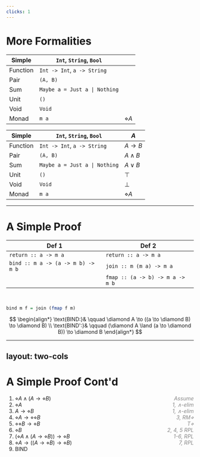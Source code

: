 ```yaml
---
clicks: 1
---
```

# More Formalities

<div v-click-hide at="1">

| Simple   | `Int`, `String`, `Bool`       |              |
|----------|-------------------------------|--------------|
| Function | `Int -> Int`, `a -> String`   |              |
| Pair     | `(A, B)`                      |              |
| Sum      | `Maybe a = Just a \| Nothing` |              |
| Unit     | `()`                          |              |
| Void     | `Void`                        |              |
| Monad    | `m a`                         | $\diamond A$ |

</div>

<v-click at="0">

| Simple   | `Int`, `String`, `Bool`       | $A$           |
|----------|-------------------------------|---------------|
| Function | `Int -> Int`, `a -> String`   | $A \to B$     |
| Pair     | `(A, B)`                      | $A \land B$   |
| Sum      | `Maybe a = Just a \| Nothing` | $A \lor B$    |
| Unit     | `()`                          | $\top$        |
| Void     | `Void`                        | $\bot$        |
| Monad    | `m a`                         | $\diamond A$  |

</v-click>

<style>
.slidev-vclick-hidden {
    display: none;
}
</style>

---

# A Simple Proof

| **Def 1**                          | **Def 2**                        |
|------------------------------------|----------------------------------|
| `return :: a -> m a`               | `return :: a -> m a`             |
| `bind :: m a -> (a -> m b) -> m b` | `join :: m (m a) -> m a`         |
|                                    | `fmap :: (a -> b) -> m a -> m b` |

<br />

```hs
bind m f = join (fmap f m)
```

<v-click>

$$
\begin{align*}
    \text{BIND:}& \qquad \diamond A \to ((a \to \diamond B) \to \diamond B) \\
    \text{BIND':}& \qquad (\diamond A \land (a \to \diamond B)) \to \diamond B
\end{align*}
$$

</v-click>

---
layout: two-cols
---

# A Simple Proof Cont'd

<v-clicks>

1. $\diamond A \land (A \to \diamond B)$                    <span class="hints">Assume</span>
2. $\diamond A$                                             <span class="hints">1, $\land$-elim</span>
3. $A \to \diamond B$                                       <span class="hints">1, $\land$-elim</span>
4. $\diamond A \to \diamond \diamond B$                     <span class="hints">3, RM$\diamond$</span>
5. $\diamond \diamond B \to \diamond B$                     <span class="hints">T$\diamond$</span>
6. $\diamond B$                                             <span class="hints">2, 4, 5 RPL</span>
7. $(\diamond A \land (A \to \diamond B)) \to \diamond B$   <span class="hints">1-6, RPL</span>
8. $\diamond A \to ((A \to \diamond B) \to \diamond B)$     <span class="hints">7, RPL</span>
9. BIND

</v-clicks>

<style>
span.hints {
    color: #888;
    font-style: italic;
    float: right
}
</style>